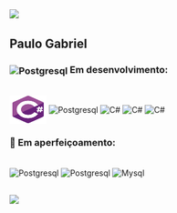 <div>
  <a href="https://www.linkedin.com/in/paulogabri-el/" target="_blank"><img src="https://img.shields.io/badge/LinkedIn-0077B5?style=for-the-badge&logo=linkedin&logoColor=white" target="_blank"></a> 
</div>

## **Paulo Gabriel**


### <img align="center" alt="Postgresql" height="25" width="35" src="https://cdn.jsdelivr.net/gh/devicons/devicon/icons/devicon/devicon-original.svg" /> Em desenvolvimento:
<div style="display: inline_block"><br>
  <img align="center" alt="C#" height="50" width="65" src="https://raw.githubusercontent.com/devicons/devicon/master/icons/csharp/csharp-original.svg" />
  <img align="center" alt="Postgresql" height="50" width="65" src="https://cdn.jsdelivr.net/gh/devicons/devicon/icons/dotnetcore/dotnetcore-original.svg" />
  <img align="center" alt="C#" height="50" width="65" src="https://cdn.jsdelivr.net/gh/devicons/devicon/icons/javascript/javascript-original.svg" />
  <img align="center" alt="C#" height="50" width="65" src="https://cdn.jsdelivr.net/gh/devicons/devicon/icons/html5/html5-original.svg" />
  <img align="center" alt="C#" height="50" width="65" src="https://cdn.jsdelivr.net/gh/devicons/devicon/icons/css3/css3-original.svg" />
</div>

### 🔧 Em aperfeiçoamento:
<div style="display: inline_block"><br>
  <img align="center" alt="Postgresql" height="50" width="65" src="https://cdn.jsdelivr.net/gh/devicons/devicon/icons/git/git-original.svg" />
  <img align="center" alt="Postgresql" height="50" width="65" src="https://cdn.jsdelivr.net/gh/devicons/devicon/icons/postgresql/postgresql-original.svg" />
  <img align="center" alt="Mysql" height="50" width="65" src="https://cdn.jsdelivr.net/gh/devicons/devicon/icons/mysql/mysql-original.svg" />
</div>

##

<div>
  <a href="https://github.com/paulogabri-el">
  <img height="180em" src="https://github-readme-stats.vercel.app/api?username=paulogabri-el&show_icons=true&theme=transparent&include_all_commits=true&count_privete=true"/>

